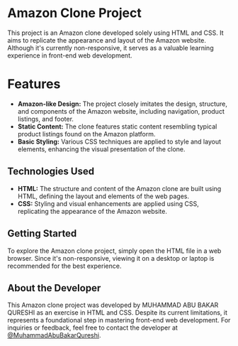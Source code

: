 
# Amazon Clone Project

This project is an Amazon clone developed solely using HTML and CSS. It aims to replicate the appearance and layout of the Amazon website. Although it's currently non-responsive, it serves as a valuable learning experience in front-end web development.
# Features

- **Amazon-like Design:** The project closely imitates the design, structure, and components of the Amazon website, including navigation, product listings, and footer.
- **Static Content:** The clone features static content resembling typical product listings found on the Amazon platform.
- **Basic Styling:** Various CSS techniques are applied to style and layout elements, enhancing the visual presentation of the clone.
## Technologies Used
- **HTML:** The structure and content of the Amazon clone are built using HTML, defining the layout and elements of the web pages.
- **CSS:** Styling and visual enhancements are applied using CSS, replicating the appearance of the Amazon website.
## Getting Started

To explore the Amazon clone project, simply open the HTML file in a web browser. Since it's non-responsive, viewing it on a desktop or laptop is recommended for the best experience.
## About the Developer

This Amazon clone project was developed by MUHAMMAD ABU BAKAR QURESHI as an exercise in HTML and CSS. Despite its current limitations, it represents a foundational step in mastering front-end web development. For inquiries or feedback, feel free to contact the developer at [@MuhammadAbuBakarQureshi](https://github.com/MuhammadAbuBakarQureshi).


